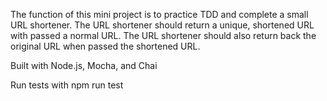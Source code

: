 The function of this mini project is to practice TDD and complete a small URL shortener. 
The URL shortener should return a unique, shortened URL with passed a normal URL.
The URL shortener should also return back the original URL when passed the shortened URL.

Built with Node.js, Mocha, and Chai

Run tests with npm run test
